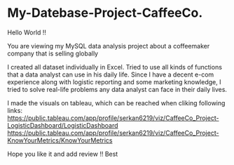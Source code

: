 # My-Datebase-Project-CaffeeCo.

Hello World !!

You are viewing my MySQL data analysis project about a coffeemaker company that is selling globally 

I created all dataset individually in Excel. Tried to use all kinds of functions that a data analyst can use in his daily life. 
Since I have a decent e-com experience along with logistic reporting and some marketing knowledge, I tried to
solve real-life problems any data analyst can face in their daily lives.

I made the visuals on tableau, which can be reached when cliking following links:
https://public.tableau.com/app/profile/serkan6219/viz/CaffeeCo_Project-LogisticDashboard/LogisticDashboard
https://public.tableau.com/app/profile/serkan6219/viz/CaffeeCo_Project-KnowYourMetrics/KnowYourMetrics

Hope you like it and add review !!
Best
